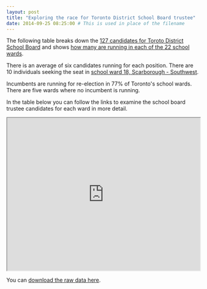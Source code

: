 ```yaml
---
layout: post
title: "Exploring the race for Toronto District School Board trustee"
date: 2014-09-25 08:25:00 # This is used in place of the filename
---
```


The following table breaks down the [127 candidates for Toroto District School Board](/candidates/#toronto-school-board) and shows [how many are running in each of the 22 school wards](/wards/#toronto-school-wards). 

There is an average of six candidates running for each position. There are 10 individuals seeking the seat in [school ward 18, Scarborough - Southwest](http://everycandidate.org/toronto-school-ward/scarborough--southwest-18/). 

Incumbents are running for re-election in 77% of Toronto's school wards. There are five wards where no incumbent is running. 

In the table below you can follow the links to examine the school board trustee candidates for each ward in more detail.
<iframe src="https://docs.google.com/spreadsheets/d/1ePIktd1I-U9DsVfeSrHWAN9-dMfefCgaBWwwHFwH0J0/pubhtml?gid=1967417780&amp;single=true&amp;widget=true&amp;headers=false" style="width:100%; min-height: 400px;"></iframe>

You can [download the raw data here](https://docs.google.com/spreadsheets/d/1ePIktd1I-U9DsVfeSrHWAN9-dMfefCgaBWwwHFwH0J0/edit?usp=sharing).
